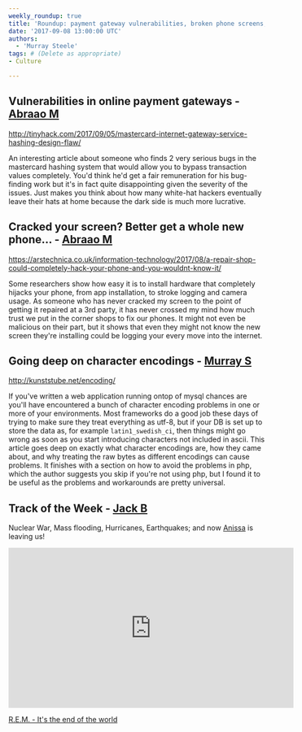 ```yaml
---
weekly_roundup: true
title: 'Roundup: payment gateway vulnerabilities, broken phone screens, and character encodings'
date: '2017-09-08 13:00:00 UTC'
authors:
  - 'Murray Steele'
tags: # (Delete as appropriate)
- Culture

---
```


## Vulnerabilities in online payment gateways - [Abraao M](/team#abraao-mota)

http://tinyhack.com/2017/09/05/mastercard-internet-gateway-service-hashing-design-flaw/

An interesting article about someone who finds 2 very serious bugs in the
mastercard hashing system that would allow you to bypass transaction values
completely. You'd think he'd get a fair remuneration for his bug-finding work
but it's in fact quite disappointing given the severity of the issues. Just
makes you think about how many white-hat hackers eventually leave their hats
at home because the dark side is much more lucrative.

## Cracked your screen? Better get a whole new phone… - [Abraao M](/team#abraao-mota)

https://arstechnica.co.uk/information-technology/2017/08/a-repair-shop-could-completely-hack-your-phone-and-you-wouldnt-know-it/

Some researchers show how easy it is to install hardware that completely
hijacks your phone, from app installation, to stroke logging and camera
usage. As someone who has never cracked my screen to the point of getting
it repaired at a 3rd party, it has never crossed my mind how much trust we
put in the corner shops to fix our phones. It might not even be malicious
on their part, but it shows that even they might not know the new screen
they're installing could be logging your every move into the internet.

## Going deep on character encodings - [Murray S](/team#murray-steele)

http://kunststube.net/encoding/

If you've written a web application running ontop of mysql chances are
you'll have encountered a bunch of character encoding problems in one or
more of your environments.  Most frameworks do a good job these days of
trying to make sure they treat everything as utf-8, but if your DB is set
up to store the data as, for example `latin1_swedish_ci`, then things
might go wrong as soon as you start introducing characters not included
in ascii.  This article goes deep on exactly what character encodings
are, how they came about, and why treating the raw bytes as different
encodings can cause problems.  It finishes with a section on how to
avoid the problems in php, which the author suggests you skip if you're
not using php, but I found it to be useful as the problems and workarounds
are pretty universal.

## Track of the Week - [Jack B](/team#jack-bracewell)

Nuclear War, Mass flooding, Hurricanes, Earthquakes; and now
[Anissa](/team#anissa-said) is leaving us!

<iframe width="560" height="315" src="https://www.youtube.com/embed/Z0GFRcFm-aY" frameborder="0" allowfullscreen></iframe>

[R.E.M. - It's the end of the world](https://www.youtube.com/watch?v=Z0GFRcFm-aY)
